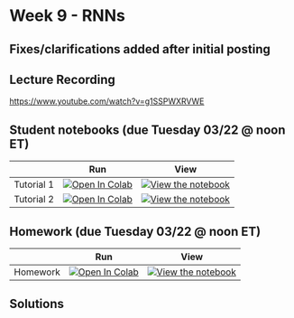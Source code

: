 
# Week 9 - RNNs

## Fixes/clarifications added after initial posting


## Lecture Recording

https://www.youtube.com/watch?v=g1SSPWXRVWE

## Student notebooks (due Tuesday 03/22 @ noon ET)

|   | Run | View |
| - | --- | ---- |
| Tutorial 1 | [![Open In Colab](https://colab.research.google.com/assets/colab-badge.svg)](https://colab.research.google.com/github/CIS-522/course-content/blob/main/W09_RNNs/students/CIS_522_W9D1_Tutorial_–_Student_Version.ipynb) | [![View the notebook](https://img.shields.io/badge/render-nbviewer-orange.svg)](https://nbviewer.jupyter.org/github/CIS-522/course-content/blob/main/W09_RNNs/students/CIS_522_W9D1_Tutorial_–_Student_Version.ipynb?flush_cache=true) |
| Tutorial 2 | [![Open In Colab](https://colab.research.google.com/assets/colab-badge.svg)](https://colab.research.google.com/github/CIS-522/course-content/blob/main/W09_RNNs/students/CIS_522_W9D2_Tutorial_–_Student_Version.ipynb) | [![View the notebook](https://img.shields.io/badge/render-nbviewer-orange.svg)](https://nbviewer.jupyter.org/github/CIS-522/course-content/blob/main/W09_RNNs/students/CIS_522_W9D2_Tutorial_–_Student_Version.ipynb?flush_cache=true) |


## Homework (due Tuesday 03/22 @ noon ET)
|   | Run | View |
| - | --- | ---- |
| Homework | [![Open In Colab](https://colab.research.google.com/assets/colab-badge.svg)](https://colab.research.google.com/github/CIS-522/course-content/blob/main/W09_RNNs/students/CIS_522_Homework_8_–_Student_Version.ipynb) | [![View the notebook](https://img.shields.io/badge/render-nbviewer-orange.svg)](https://nbviewer.jupyter.org/github/CIS-522/course-content/blob/main/W09_RNNs/students/CIS_522_Homework_8_–_Student_Version.ipynb?flush_cache=true) |

## Solutions

